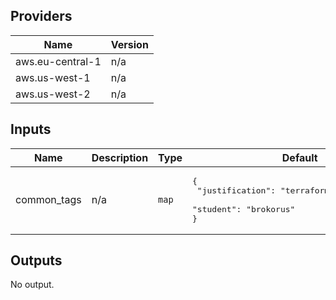 ## Providers

| Name | Version |
|------|---------|
| aws.eu-central-1 | n/a |
| aws.us-west-1 | n/a |
| aws.us-west-2 | n/a |

## Inputs

| Name | Description | Type | Default | Required |
|------|-------------|------|---------|:-----:|
| common\_tags | n/a | `map` | <pre>{<br>  "justification": "terraform-chip-bootcamp",<br>  "student": "brokorus"<br>}</pre> | no |

## Outputs

No output.


